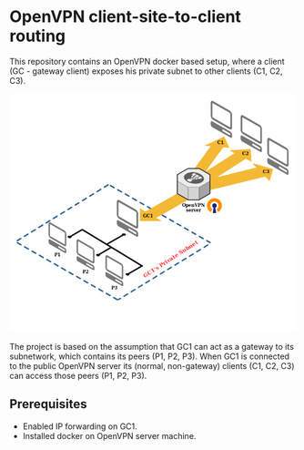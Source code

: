 # OpenVPN client-site-to-client routing

This repository contains an OpenVPN docker based setup, where a client (GC - gateway client) exposes his private
subnet to other clients (C1, C2, C3).

![Diagram](diagram.png)

The project is based on the assumption that GC1 can act as a gateway to its subnetwork, which contains its
peers (P1, P2, P3). When GC1 is connected to the public OpenVPN server its (normal, non-gateway) clients (C1,
C2, C3) can access those peers (P1, P2, P3).


## Prerequisites

 - Enabled IP forwarding on GC1.
 - Installed docker on OpenVPN server machine.
 